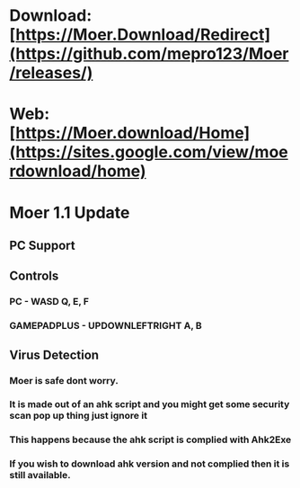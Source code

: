 #  Download:  [https://Moer.Download/Redirect](https://github.com/mepro123/Moer/releases/)

#  Web:  [https://Moer.download/Home](https://sites.google.com/view/moerdownload/home)

#  Moer 1.1 Update
##  PC Support

##  Controls

###  PC - WASD Q, E, F

###  GAMEPADPLUS - UPDOWNLEFTRIGHT A, B

##  Virus  Detection

###  Moer is safe dont worry.
###  It is made out of an ahk script and you might get some security scan pop up thing just ignore it
###  This happens because the ahk script is complied with Ahk2Exe
###  If you wish to download ahk version and not complied then it is still available.
